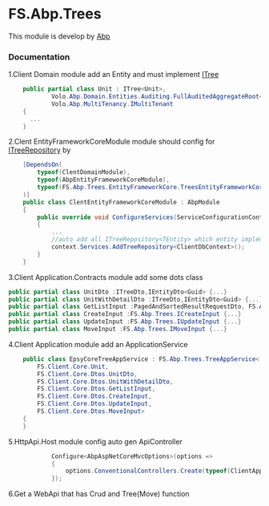 # FS.Abp.Trees  
This module is develop by [Abp](https://github.com/abpframework/abp)  
### Documentation  
1.Client Domain module add an Entity and must implement [ITree<TEntity>](https://github.com/yinchang0626/FS.Abp.Trees/blob/master/src/FS.Abp.Trees.Domain/FS.Abp.Trees/ITree.cs)  
```csharp
    public partial class Unit : ITree<Unit>,
            Volo.Abp.Domain.Entities.Auditing.FullAuditedAggregateRoot<Guid>,
            Volo.Abp.MultiTenancy.IMultiTenant
    {
      ...
    }
```
2.Clent EntityFrameworkCoreModule module should config for [ITreeRepository<TEntity>](https://github.com/yinchang0626/FS.Abp.Trees/blob/master/src/FS.Abp.Trees.Domain/FS.Abp.Trees/ITreeRepository.cs) by  
```csharp
    [DependsOn(
        typeof(ClentDomainModule),
        typeof(AbpEntityFrameworkCoreModule),
        typeof(FS.Abp.Trees.EntityFrameworkCore.TreesEntityFrameworkCoreModule)
    )]
    public class ClentEntityFrameworkCoreModule : AbpModule
    {
        public override void ConfigureServices(ServiceConfigurationContext context)
        {
            ...
            //auto add all ITreeRepository<TEntity> which entity implement `ITree`
            context.Services.AddTreeRepository<ClientDbContext>();
        }
    }
```
3.Client Application.Contracts module add some dots class 
```csharp
public partial class UnitDto :ITreeDto,IEntityDto<Guid> {...}
public partial class UnitWithDetailDto :ITreeDto,IEntityDto<Guid> {...}
public partial class GetListInput :PagedAndSortedResultRequestDto, FS.Abp.Trees.IGetListInput {...}
public partial class CreateInput :FS.Abp.Trees.ICreateInput {...}
public partial class UpdateInput :FS.Abp.Trees.IUpdateInput {...}
public partial class MoveInput :FS.Abp.Trees.IMoveInput {...}
```
4.Client Application module add an ApplicationService
```csharp
    public class EpsyCoreTreeAppService : FS.Abp.Trees.TreeAppService<
        FS.Client.Core.Unit,
        FS.Client.Core.Dtos.UnitDto,
        FS.Client.Core.Dtos.UnitWithDetailDto,
        FS.Client.Core.Dtos.GetListInput,
        FS.Client.Core.Dtos.CreateInput,
        FS.Client.Core.Dtos.UpdateInput,
        FS.Client.Core.Dtos.MoveInput>
    {
    }
```
5.HttpApi.Host module config auto gen ApiController
```csharp
            Configure<AbpAspNetCoreMvcOptions>(options =>
            {
                options.ConventionalControllers.Create(typeof(ClientApplicationModule).Assembly, action => action.RootPath = "Client");
            });
```
6.Get a WebApi that has Crud and Tree(Move) function
